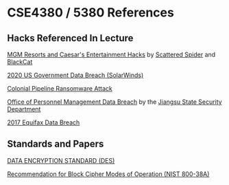 # CSE4380 / 5380 References

## Hacks Referenced In Lecture
[MGM Resorts and Caesar's Entertainment Hacks](https://www.businessinsider.com/mgm-caesars-las-vegas-casinos-targeted-scattered-spider-hacking-group-2023-9) by [Scattered Spider](https://www.trellix.com/blogs/research/scattered-spider-the-modus-operandi/) and [BlackCat](https://en.wikipedia.org/wiki/BlackCat_(cyber_gang))

[2020 US Government Data Breach (SolarWinds)](https://en.wikipedia.org/wiki/2020_United_States_federal_government_data_breach)

[Colonial Pipeline Ransomware Attack](https://en.wikipedia.org/wiki/Colonial_Pipeline_ransomware_attack)

[Office of Personnel Management Data Breach](https://en.wikipedia.org/wiki/Office_of_Personnel_Management_data_breach) by the [Jiangsu State Security Department](https://en.wikipedia.org/wiki/Jiangsu_State_Security_Department)

[2017 Equifax Data Breach](https://en.wikipedia.org/wiki/2017_Equifax_data_breach)

## Standards and Papers
[DATA ENCRYPTION STANDARD (DES)](https://github.com/CSE4380-Spring-2025/Standards/blob/main/fips46-3.pdf)

[Recommendation for Block Cipher Modes of Operation (NIST 800-38A)](https://github.com/CSE4380-Spring-2025/Standards/blob/main/nistspecialpublication800-38a.pdf)
